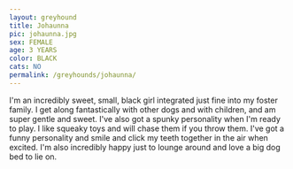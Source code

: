 ```yaml
---
layout: greyhound
title: Johaunna
pic: johaunna.jpg
sex: FEMALE
age: 3 YEARS
color: BLACK
cats: NO
permalink: /greyhounds/johaunna/
---
```


I'm an incredibly sweet, small, black girl integrated just fine into my foster family.  I get along fantastically with other dogs and with children, and am super gentle and sweet.  I've also got a spunky personality when I'm ready to play.  I like squeaky toys and will chase them if you throw them.  I've got a funny personality and smile and click my teeth together in the air when excited.  I'm also incredibly happy just to lounge around and love a big dog bed to lie on.  
